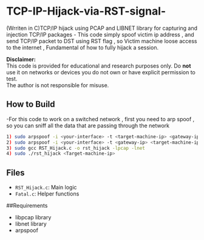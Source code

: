 # TCP-IP-Hijack-via-RST-signal-
(Wrriten in C)TCP/IP hijack using PCAP and LIBNET library for capturing and injection TCP/IP packages - This code simply spoof victim ip address , and send TCP/IP packet to DST using RST flag , so Victim machine loose access to the internet , Fundamental of how to fully hijack a session.

**Disclaimer:**  
This code is provided for educational and research purposes only. Do **not** use it on networks or devices you do not own or have explicit permission to test.  
The author is not responsible for misuse.

## How to Build
-For this code to work on a switched network , first you need to arp spoof , so you can sniff all the data that are passing through the network

```sh
1) sudo arpspoof -i <your-interface> -t <target-machine-ip> <gateway-ip>
2) sudo arpspoof -i <your-interface> -t <gateway-ip> <target-machine-ip>
3) sudo gcc RST_Hijack.c -o rst_hijack -lpcap -lnet
4) sudo ./rst_hijack <Target-machine-ip>
```

## Files
- `RST_Hijack.c`: Main logic
- `Fatal.c`: Helper functions

##Requirements
- libpcap library
- libnet library
- arpspoof



